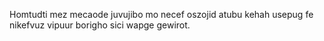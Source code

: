 Homtudti mez mecaode juvujibo mo necef oszojid atubu kehah usepug fe nikefvuz vipuur borigho sici wapge gewirot.